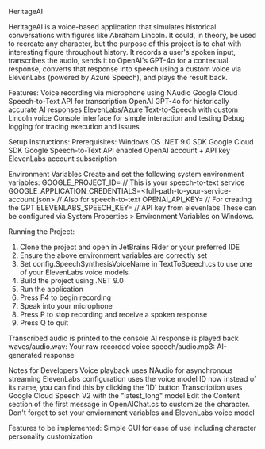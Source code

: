 HeritageAI

HeritageAI is a voice-based application that simulates historical conversations with figures like Abraham Lincoln. It could, in theory, be used to recreate any character, but the purpose of this project is to chat with interesting figure throughout history. It records a user's spoken input, transcribes the audio, sends it to OpenAI's GPT-4o for a contextual response, converts that response into speech using a custom voice via ElevenLabs (powered by Azure Speech), and plays the result back.

Features:
Voice recording via microphone using NAudio
Google Cloud Speech-to-Text API for transcription
OpenAI GPT-4o for historically accurate AI responses
ElevenLabs/Azure Text-to-Speech with custom Lincoln voice
Console interface for simple interaction and testing
Debug logging for tracing execution and issues

Setup Instructions:
Prerequisites:
    Windows OS
    .NET 9.0 SDK
    Google Cloud SDK
    Google Speech-to-Text API enabled
    OpenAI account + API key
    ElevenLabs account subscription
  
  Environment Variables
    Create and set the following system environment variables:
    GOOGLE_PROJECT_ID=<your-google-project-id> // This is your speech-to-text service
    GOOGLE_APPLICATION_CREDENTIALS=<full-path-to-your-service-account.json> // Also for speech-to-text
    OPENAI_API_KEY=<your-openai-api-key> // For creating the GPT
    ELEVENLABS_SPEECH_KEY=<your-elevenlabs-speech-key> // API key from elevenlabs
  These can be configured via System Properties > Environment Variables on Windows.

Running the Project:
  1. Clone the project and open in JetBrains Rider or your preferred IDE
  2. Ensure the above environment variables are correctly set
  3. Set config.SpeechSynthesisVoiceName in TextToSpeech.cs to use one of your ElevenLabs voice models.
  4. Build the project using .NET 9.0
  5. Run the application
  6. Press F4 to begin recording
  7. Speak into your microphone
  8. Press P to stop recording and receive a spoken response
  9. Press Q to quit

Transcribed audio is printed to the console
AI response is played back
waves/audio.wav: Your raw recorded voice
speech/audio.mp3: AI-generated response

Notes for Developers
  Voice playback uses NAudio for asynchronous streaming
  ElevenLabs configuration uses the voice model ID now instead of its name, you can find this by clicking the 'ID' button 
  Transcription uses Google Cloud Speech V2 with the "latest_long" model
  Edit the Content section of the first message in OpenAIChat.cs to customize the character.
  Don't forget to set your enviornment variables and ElevenLabs voice model

Features to be implemented:
  Simple GUI for ease of use including character personality customization
